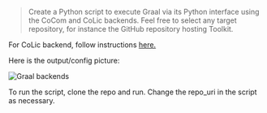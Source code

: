 > Create a Python script to execute Graal via its Python interface using the CoCom and CoLic backends. Feel free to select any target repository, for instance the GitHub repository hosting Toolkit.

For CoLic backend, follow instructions [here.](https://github.com/chaoss/grimoirelab/issues/182#issuecomment-473536884)

Here is the output/config picture:

![Graal backends](/Images/graal_backends.png)

To run the script, clone the repo and run. Change the repo_uri in the script as necessary.
